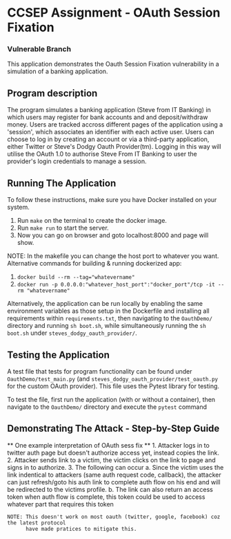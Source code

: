 # CCSEP Assignment - OAuth Session Fixation
### Vulnerable Branch

This application demonstrates the Oauth Session Fixation vulnerability in a simulation of a banking application. 

## Program description
The program simulates a banking application (Steve from IT Banking) in which users may register for bank accounts and and deposit/withdraw money. Users are tracked accross different pages of the application using a 'session', which associates an identifier with each active user. Users can choose to log in by creating an account or via a third-party application, either Twitter or Steve's Dodgy Oauth Provider(tm). Logging in this way will utilise the OAuth 1.0 to authorise Steve From IT Banking to user the provider's login credentials to manage a session.

## Running The Application
To follow these instructions, make sure you have Docker installed on your system.

1. Run `make` on the terminal to create the docker image.
2. Run `make run` to start the server.
3. Now you can go on browser and goto localhost:8000 and page will show.

NOTE: In the makefile you can change the host port to whatever you want.
   Alternative commands for building & running dockerized app:
   1. `docker build --rm --tag="whatevername"`
   2. `docker run -p 0.0.0.0:"whatever_host_port":"docker_port"/tcp -it --rm "whatevername"`

Alternatively, the application can be run locally by enabling the same environment variables as those setup in the Dockerfile and installing all requirements within `requirements.txt`, then navigating to the `OauthDemo/` directory and running `sh boot.sh`, while simultaneously running the `sh boot.sh` under `steves_dodgy_oauth_provider/`.

## Testing the Application
A test file that tests for program functionality can be found under `OauthDemo/test_main.py` (and `steves_dodgy_oauth_provider/test_oauth.py` for the custom OAuth provider). This file uses the Pytest library for testing.

To test the file, first run the application (with or without a container), then navigate to the `OauthDemo/` directory and execute the `pytest` command

## Demonstrating The Attack - Step-by-Step Guide
** One example interpretation of OAuth sess fix **
    1. Attacker logs in to twitter auth page but doesn't authorize access yet, instead copies the link.
    2. Attacker sends link to a victim, the victim clicks on the link to page and signs in to authorize.
    3. The following can occur
    	a. Since the victim uses the link indentical to attackers (same auth request code, callback),
	   the attacker can just refresh/goto his auth link to complete auth flow on his end
	   and will be redirected to the victims profile.
	b. The link can also return an access token when auth flow is complete,
	   this token could be used to access whatever part that requires this token
	   
    NOTE: This doesn't work on most oauth (twitter, google, facebook) coz the latest protocol
          have made pratices to mitigate this.
